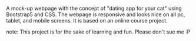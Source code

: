 A mock-up webpage with the concept of "dating app for your cat" using Bootstrap5 and CSS. The webpage is responsive and looks nice on all pc, tablet, and mobile screens. It is based on an online course project.

note: This project is for the sake of learning and fun.
Please don't sue me :P
